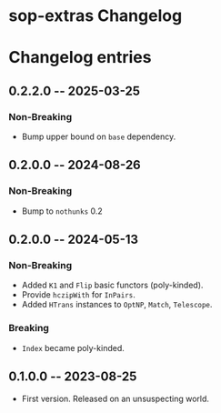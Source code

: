 # sop-extras Changelog

# Changelog entries

<a id='changelog-0.2.2.0'></a>
## 0.2.2.0 -- 2025-03-25

### Non-Breaking

- Bump upper bound on `base` dependency.

<a id='changelog-0.2.1.0'></a>
## 0.2.0.0 -- 2024-08-26

### Non-Breaking

- Bump to `nothunks` 0.2

<a id='changelog-0.2.0.0'></a>
## 0.2.0.0 -- 2024-05-13

### Non-Breaking

- Added `K1` and `Flip` basic functors (poly-kinded).
- Provide `hczipWith` for `InPairs`.
- Added `HTrans` instances to `OptNP`, `Match`, `Telescope`.

### Breaking

- `Index` became poly-kinded.

<a id='changelog-0.1.0.0'></a>
## 0.1.0.0 -- 2023-08-25

* First version. Released on an unsuspecting world.
